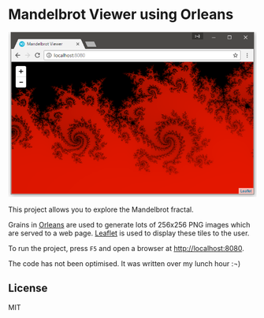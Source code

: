 # Mandelbrot Viewer using Orleans

![](screenshot.png)

This project allows you to explore the Mandelbrot fractal.

Grains in [Orleans](http://dotnet.github.com/orleans) are used to generate lots of 256x256 PNG images which are served to
a web page. [Leaflet](http://leafletjs.com/) is used to display these tiles to the user.

To run the project, press `F5` and open a browser at [http://localhost:8080](http://localhost:8080).

The code has not been optimised. It was written over my lunch hour :¬)

## License

MIT